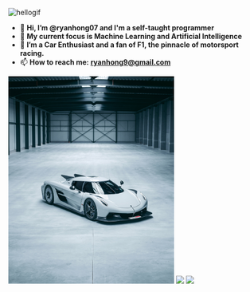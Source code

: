 <p align="left"><img width="999" src="https://github.com/alansmathew/alansmathew/raw/master/lang.gif" alt="hellogif" /></p>


- 👋 **Hi, I’m @ryanhong07 and I'm a self-taught programmer**
- 🌱 **My current focus is Machine Learning and Artificial Intelligence**
- 👀 **I’m a Car Enthusiast and a fan of F1, the pinnacle of motorsport racing.**
- 📫 **How to reach me: ryanhong9@gmail.com**

 
  
<p float="left">
  <img src="https://github.com/ryanhong07/ryanhong07/blob/main/FJYrhfZXEAAkRxp_1.jpg" width="333" />
  <img src="https://github.com/ryanhong07/ryanhong07/blob/main/FJYrhfaWQAAvYzP_1.jpg" width="333" /> 
  <img src="https://github.com/ryanhong07/ryanhong07/blob/main/FJYrhfZXsAY3_7b.jpg" width="333" />
</p>
